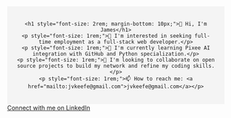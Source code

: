 <!DOCTYPE html>
<html lang="en">
<head>
  <meta charset="UTF-8">
  <meta name="viewport" content="width=device-width, initial-scale=1.0">
  <title>Full Stack Web Developer</title>
  <link rel="stylesheet" href="styles.css">
</head>
<body>

<div style="background-color: #f4f4f4; padding: 20px; text-align: center;">
  
    <h1 style="font-size: 2rem; margin-bottom: 10px;">👋 Hi, I'm James</h1>
    <p style="font-size: 1rem;">👀 I'm interested in seeking full-time employment as a full-stack web developer.</p>
    <p style="font-size: 1rem;">🌱 I'm currently learning Pixee AI integration with GitHub and Python specialization.</p>
    <p style="font-size: 1rem;">💞 I'm looking to collaborate on open source projects to build my network and refine my coding skills.</p>
    <p style="font-size: 1rem;">📫 How to reach me: <a href="mailto:jvkeefe@gmail.com">jvkeefe@gmail.com</a></p>
  </div>
  <div style=text-align: center; margin-top: 20px;">
    <a href="https://www.linkedin.com/in/your-linkedin-profile" target="_blank">Connect with me on LinkedIn</a>
  </div>

<script src="https://code.jquery.com/jquery-3.6.4.min.js"></script>
<script src="scripts.js"></script>

</body>
</html>
